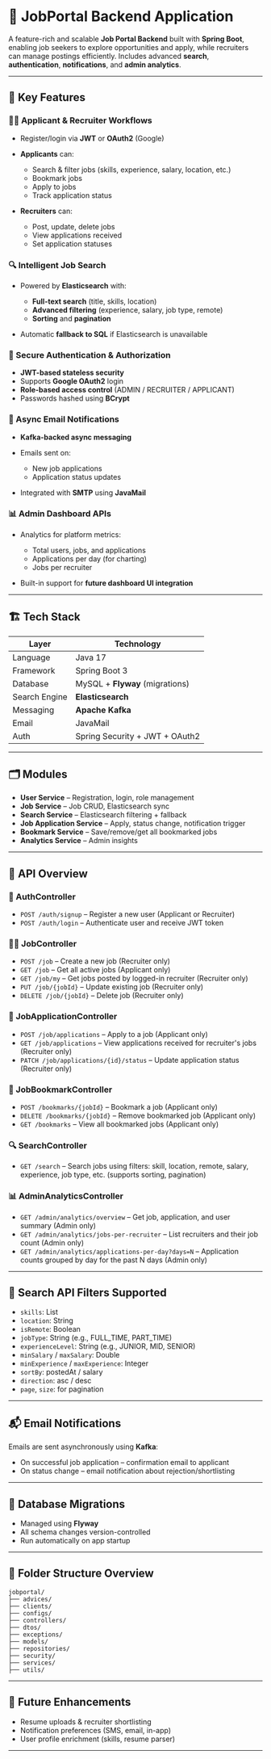 # 💼 JobPortal Backend Application

A feature-rich and scalable **Job Portal Backend** built with **Spring Boot**, enabling job seekers to explore opportunities and apply, while recruiters can manage postings efficiently. Includes advanced **search**, **authentication**, **notifications**, and **admin analytics**.

---

## 🚀 Key Features

### 👨‍💻 Applicant & Recruiter Workflows

* Register/login via **JWT** or **OAuth2** (Google)
* **Applicants** can:

    * Search & filter jobs (skills, experience, salary, location, etc.)
    * Bookmark jobs
    * Apply to jobs
    * Track application status
* **Recruiters** can:

    * Post, update, delete jobs
    * View applications received
    * Set application statuses

### 🔍 Intelligent Job Search

* Powered by **Elasticsearch** with:

    * **Full-text search** (title, skills, location)
    * **Advanced filtering** (experience, salary, job type, remote)
    * **Sorting** and **pagination**
* Automatic **fallback to SQL** if Elasticsearch is unavailable

### 🔐 Secure Authentication & Authorization

* **JWT-based stateless security**
* Supports **Google OAuth2** login
* **Role-based access control** (ADMIN / RECRUITER / APPLICANT)
* Passwords hashed using **BCrypt**

### 📧 Async Email Notifications

* **Kafka-backed async messaging**
* Emails sent on:

    * New job applications
    * Application status updates
* Integrated with **SMTP** using **JavaMail**

### 📊 Admin Dashboard APIs

* Analytics for platform metrics:

    * Total users, jobs, and applications
    * Applications per day (for charting)
    * Jobs per recruiter
* Built-in support for **future dashboard UI integration**

---

## 🏗️ Tech Stack

| Layer         | Technology                      |
| ------------- |---------------------------------|
| Language      | Java 17                         |
| Framework     | Spring Boot 3                   |
| Database      | MySQL + **Flyway** (migrations) |
| Search Engine | **Elasticsearch**               |
| Messaging     | **Apache Kafka**                |
| Email         | JavaMail                        |
| Auth          | Spring Security + JWT + OAuth2  |

---

## 🗂️ Modules

* **User Service** – Registration, login, role management
* **Job Service** – Job CRUD, Elasticsearch sync
* **Search Service** – Elasticsearch filtering + fallback
* **Job Application Service** – Apply, status change, notification trigger
* **Bookmark Service** – Save/remove/get all bookmarked jobs
* **Analytics Service** – Admin insights

---

## 📌 API Overview

### 🔐 AuthController

* `POST /auth/signup` – Register a new user (Applicant or Recruiter)
* `POST /auth/login` – Authenticate user and receive JWT token

### 🧑‍💼 JobController

* `POST /job` – Create a new job (Recruiter only)
* `GET /job` – Get all active jobs (Applicant only)
* `GET /job/my` – Get jobs posted by logged-in recruiter (Recruiter only)
* `PUT /job/{jobId}` – Update existing job (Recruiter only)
* `DELETE /job/{jobId}` – Delete job (Recruiter only)

### 📄 JobApplicationController

* `POST /job/applications` – Apply to a job (Applicant only)
* `GET /job/applications` – View applications received for recruiter's jobs (Recruiter only)
* `PATCH /job/applications/{id}/status` – Update application status (Recruiter only)

### 💾 JobBookmarkController

* `POST /bookmarks/{jobId}` – Bookmark a job (Applicant only)
* `DELETE /bookmarks/{jobId}` – Remove bookmarked job (Applicant only)
* `GET /bookmarks` – View all bookmarked jobs (Applicant only)

### 🔍 SearchController

* `GET /search` – Search jobs using filters: skill, location, remote, salary, experience, job type, etc. (supports sorting, pagination)

### 📊 AdminAnalyticsController

* `GET /admin/analytics/overview` – Get job, application, and user summary (Admin only)
* `GET /admin/analytics/jobs-per-recruiter` – List recruiters and their job count (Admin only)
* `GET /admin/analytics/applications-per-day?days=N` – Application counts grouped by day for the past N days (Admin only)

---

## 🔎 Search API Filters Supported

* `skills`: List<String>
* `location`: String
* `isRemote`: Boolean
* `jobType`: String (e.g., FULL\_TIME, PART\_TIME)
* `experienceLevel`: String (e.g., JUNIOR, MID, SENIOR)
* `minSalary` / `maxSalary`: Double
* `minExperience` / `maxExperience`: Integer
* `sortBy`: postedAt / salary
* `direction`: asc / desc
* `page`, `size`: for pagination

---

## 📬 Email Notifications

Emails are sent asynchronously using **Kafka**:

* On successful job application – confirmation email to applicant
* On status change – email notification about rejection/shortlisting

---

## 🔄 Database Migrations

* Managed using **Flyway**
* All schema changes version-controlled
* Run automatically on app startup

---

## 📁 Folder Structure Overview

```
jobportal/
├── advices/
├── clients/
├── configs/
├── controllers/
├── dtos/
├── exceptions/
├── models/
├── repositories/
├── security/
├── services/
├── utils/
```

---


## 🏁 Future Enhancements

* Resume uploads & recruiter shortlisting
* Notification preferences (SMS, email, in-app)
* User profile enrichment (skills, resume parser)

---

